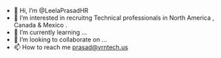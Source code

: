 - 👋 Hi, I’m @LeelaPrasadHR
- 👀 I’m interested in recruitng Technical professionals in North America , Canada & Mexico .
- 🌱 I’m currently learning ...
- 💞️ I’m looking to collaborate on ...
- 📫 How to reach me prasad@vrntech.us

<!---
LeelaPrasadHR/LeelaPrasadHR is a ✨ special ✨ repository because its `README.md` (this file) appears on your GitHub profile.
You can click the Preview link to take a look at your changes.
--->
